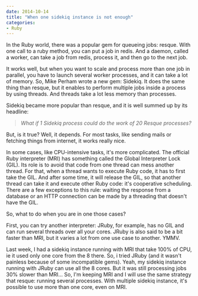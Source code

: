```yaml
---
date: 2014-10-14
title: "When one sidekiq instance is not enough"
categories:
- Ruby
---
```

In the Ruby world, there was a popular gem for queueing jobs: resque. With one
call to a ruby method, you can put a job in redis. And a daemon, called a
worker, can take a job from redis, process it, and then go to the next job.

It works well, but when you want to scale and process more than one job in
parallel, you have to launch several worker processes, and it can take a lot
of memory. So, Mike Perham wrote a new gem: Sidekiq. It does the same thing
than resque, but it enables to perform multiple jobs inside a process by using
threads. And threads take a lot less memory than processes.

Sidekiq became more popular than resque, and it is well summed up by its
headline:

> _What if 1 Sidekiq process could do the work of 20 Resque processes?_

But, is it true? Well, it depends. For most tasks, like sending mails or
fetching things from internet, it works really nice.

In some cases, like CPU-intensive tasks, it's more complicated. The official
Ruby interpreter (MRI) has something called the Global Interpreter Lock (GIL).
Its role is to avoid that code from one thread can mess another thread. For
that, when a thread wants to execute Ruby code, it has to first take the GIL.
And after some time, it will release the GIL, so that another thread can take
it and execute other Ruby code: it's cooperative scheduling. There are a few
exceptions to this rule: waiting the response from a database or an HTTP
connection can be made by a threading that doesn't have the GIL.

So, what to do when you are in one those cases?

First, you can try another interpreter: JRuby, for example, has no GIL and can
run several threads over all your cores. JRuby is also said to be a bit faster
than MRI, but it varies a lot from one use case to another. YMMV.

Last week, I had a sidekiq instance running with MRI that take 100% of CPU, ie
it used only one core from the 8 there. So, i tried JRuby (and it wasn't
painless because of some incompatible gems). Yeah, my sidekiq instance running
with JRuby can use all the 8 cores. But it was still processing jobs 30%
slower than MRI... So, I'm keeping MRI and I will use the same strategy that
resque: running several processes. With multiple sidekiq instance, it's
possible to use more than one core, even on MRI.
